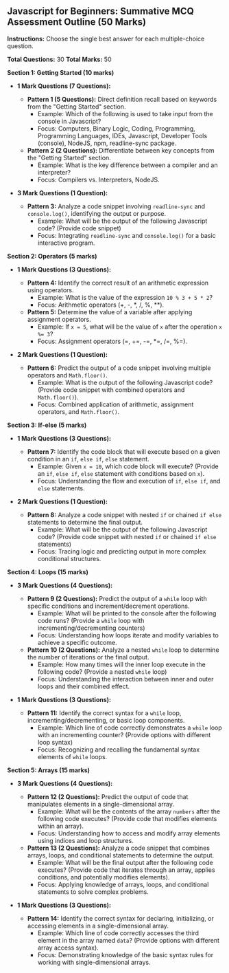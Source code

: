## Javascript for Beginners: Summative MCQ Assessment Outline (50 Marks)

**Instructions:** Choose the single best answer for each multiple-choice question.

**Total Questions:** 30
**Total Marks:** 50

**Section 1: Getting Started (10 marks)**

* **1 Mark Questions (7 Questions):**
    * **Pattern 1 (5 Questions):** Direct definition recall based on keywords from the "Getting Started" section.
        * Example: Which of the following is used to take input from the console in Javascript? 
        * Focus: Computers, Binary Logic, Coding, Programming, Programming Languages, IDEs, Javascript, Developer Tools (console), NodeJS, npm, readline-sync package.
    * **Pattern 2 (2 Questions):** Differentiate between key concepts from the "Getting Started" section.
        * Example: What is the key difference between a compiler and an interpreter?
        * Focus: Compilers vs. Interpreters, NodeJS. 

* **3 Mark Questions (1 Question):**
    * **Pattern 3:** Analyze a code snippet involving  `readline-sync` and `console.log()`, identifying the output or purpose.
        * Example: What will be the output of the following Javascript code? (Provide code snippet)
        * Focus: Integrating `readline-sync` and `console.log()` for a basic interactive program.

**Section 2: Operators (5 marks)**

* **1 Mark Questions (3 Questions):**
    * **Pattern 4:** Identify the correct result of an arithmetic expression using operators.
        * Example: What is the value of the expression `10 % 3 + 5 * 2`?
        * Focus: Arithmetic operators (+, -, *, /, %, **).
    * **Pattern 5:** Determine the value of a variable after applying assignment operators.
        * Example: If `x = 5`, what will be the value of `x` after the operation `x %= 3`? 
        * Focus: Assignment operators (=, +=, -=, *=, /=, %=).

* **2 Mark Questions (1 Question):**
    * **Pattern 6:** Predict the output of a code snippet involving multiple operators and `Math.floor()`.
        * Example: What is the output of the following Javascript code? (Provide code snippet with combined operators and `Math.floor()`).
        * Focus: Combined application of arithmetic, assignment operators, and `Math.floor()`.

**Section 3: If-else (5 marks)**

* **1 Mark Questions (3 Questions):**
    * **Pattern 7:** Identify the code block that will execute based on a given condition in an `if`, `else if`, `else` statement.
        * Example:  Given `x = 10`, which code block will execute? (Provide an `if`, `else if`, `else` statement with conditions based on `x`).
        * Focus: Understanding the flow and execution of `if`, `else if`, and `else` statements.

* **2 Mark Questions (1 Question):**
    * **Pattern 8:** Analyze a code snippet with nested `if` or chained `if else` statements to determine the final output.
        * Example: What will be the output of the following Javascript code? (Provide code snippet with nested `if` or chained `if else` statements)
        * Focus: Tracing logic and predicting output in more complex conditional structures. 

**Section 4: Loops (15 marks)**

* **3 Mark Questions (4 Questions):**
    * **Pattern 9 (2 Questions):** Predict the output of a `while` loop with specific conditions and increment/decrement operations.
        * Example: What will be printed to the console after the following code runs? (Provide a `while` loop with incrementing/decrementing counters)
        * Focus: Understanding how loops iterate and modify variables to achieve a specific outcome.
    * **Pattern 10 (2 Questions):** Analyze a nested `while` loop to determine the number of iterations or the final output. 
        * Example: How many times will the inner loop execute in the following code? (Provide a nested `while` loop) 
        * Focus: Understanding the interaction between inner and outer loops and their combined effect. 

* **1 Mark Questions (3 Questions):**
    * **Pattern 11:** Identify the correct syntax for a `while` loop, incrementing/decrementing, or basic loop components.
        * Example: Which line of code correctly demonstrates a `while` loop with an incrementing counter? (Provide options with different loop syntax)
        * Focus: Recognizing and recalling the fundamental syntax elements of `while` loops. 

**Section 5: Arrays (15 marks)**

* **3 Mark Questions (4 Questions):**
    * **Pattern 12 (2 Questions):** Predict the output of code that manipulates elements in a single-dimensional array. 
        * Example: What will be the contents of the array `numbers` after the following code executes? (Provide code that modifies elements within an array).
        * Focus: Understanding how to access and modify array elements using indices and loop structures.
    * **Pattern 13 (2 Questions):** Analyze a code snippet that combines arrays, loops, and conditional statements to determine the output.
        * Example: What will be the final output after the following code executes? (Provide code that iterates through an array, applies conditions, and potentially modifies elements).
        * Focus:  Applying knowledge of arrays, loops, and conditional statements to solve complex problems.

* **1 Mark Questions (3 Questions):**
    * **Pattern 14:** Identify the correct syntax for declaring, initializing, or accessing elements in a single-dimensional array.
        * Example: Which line of code correctly accesses the third element in the array named `data`? (Provide options with different array access syntax).
        * Focus: Demonstrating knowledge of the basic syntax rules for working with single-dimensional arrays. 
